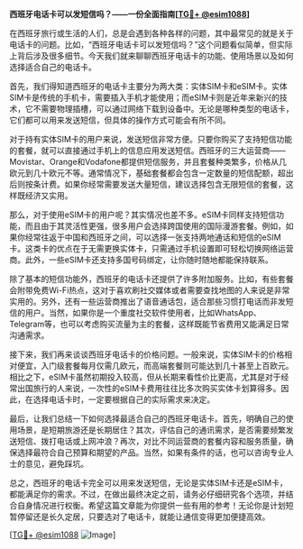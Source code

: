 **西班牙电话卡可以发短信吗？——一份全面指南[[TG💪+ @esim1088](https://t.me/s/esim1088)]**

在西班牙旅行或生活的人们，总是会遇到各种各样的问题，其中最常见的就是关于电话卡的问题。比如，“西班牙电话卡可以发短信吗？”这个问题看似简单，但实际上背后涉及很多细节。今天我们就来聊聊西班牙电话卡的功能、使用场景以及如何选择适合自己的电话卡。

首先，我们得知道西班牙的电话卡主要分为两大类：实体SIM卡和eSIM卡。实体SIM卡是传统的手机卡，需要插入手机才能使用；而eSIM卡则是近年来新兴的技术，它不需要物理插槽，可以通过网络下载到设备中。无论是哪种类型的电话卡，它们都可以用来发送短信，但具体的操作方式可能会有所不同。

对于持有实体SIM卡的用户来说，发送短信非常方便。只要你购买了支持短信功能的套餐，就可以直接通过手机上的信息应用发送短信。西班牙的三大运营商——Movistar、Orange和Vodafone都提供短信服务，并且套餐种类繁多，价格从几欧元到几十欧元不等。通常情况下，基础套餐都会包含一定数量的短信配额，超出后则按条计费。如果你经常需要发送大量短信，建议选择包含无限短信的套餐，这样既经济又实用。

那么，对于使用eSIM卡的用户呢？其实情况也差不多。eSIM卡同样支持短信功能，而且由于其灵活性更强，很多用户会选择跨国使用的国际漫游套餐。例如，如果你经常往返于中国和西班牙之间，可以选择一张支持两地通话和短信的eSIM卡。这类卡的优点在于无需更换实体卡，只需通过手机设置即可轻松切换网络运营商。此外，一些eSIM卡还支持多国号码绑定，让你随时随地都能保持联系。

除了基本的短信功能外，西班牙的电话卡还提供了许多附加服务。比如，有些套餐会附带免费Wi-Fi热点，这对于喜欢刷社交媒体或者需要查找地图的人来说是非常实用的。另外，还有一些运营商推出了语音通话包，适合那些习惯打电话而非发短信的用户。当然，如果你是一个重度社交软件使用者，比如WhatsApp、Telegram等，也可以考虑购买流量为主的套餐，这样既能节省费用又能满足日常沟通需求。

接下来，我们再来谈谈西班牙电话卡的价格问题。一般来说，实体SIM卡的价格相对便宜，入门级套餐每月仅需几欧元，而高端套餐则可能达到几十甚至上百欧元。相比之下，eSIM卡虽然初期投入较高，但从长期来看性价比更高，尤其是对于经常出国旅行的人来说，一次性的eSIM卡费用往往比多次购买实体卡划算得多。因此，在选择电话卡时，一定要根据自己的实际需求来决定。

最后，让我们总结一下如何选择最适合自己的西班牙电话卡。首先，明确自己的使用场景，是短期旅游还是长期居住？其次，评估自己的通讯需求，是否需要频繁发送短信、拨打电话或上网冲浪？再次，对比不同运营商的套餐内容和服务质量，确保选择最符合自己预算和期望的产品。当然，如果有条件的话，也可以咨询专业人士的意见，避免踩坑。

总之，西班牙的电话卡完全可以用来发送短信，无论是实体SIM卡还是eSIM卡，都能满足你的需求。不过，在做出最终决定之前，请务必仔细研究各个选项，并结合自身情况进行权衡。希望这篇文章能为你提供一些有用的参考！无论你是计划短暂停留还是长久定居，只要选对了电话卡，就能让通信变得更加便捷高效。

[[TG💪+ @esim1088](https://t.me/s/esim1088) ![Image](https://i.postimg.cc/4NQfJmqS/Snipaste-2025-05-13-00-14-12.png)]